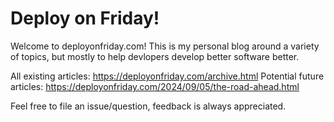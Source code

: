 # Deploy on Friday!

Welcome to deployonfriday.com! This is my personal blog around a variety of topics, but mostly to help devlopers develop better software better.

All existing articles: https://deployonfriday.com/archive.html
Potential future articles: https://deployonfriday.com/2024/09/05/the-road-ahead.html

Feel free to file an issue/question, feedback is always appreciated.
